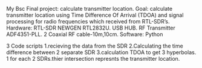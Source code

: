 My Bsc Final project: calculate transmitter location.
Goal: calculate transmitter location using Time Difference Of Arrival (TDOA)
 and signal processing for radio frequencies which received from RTL-SDR’s. 
 Hardware: 
 RTL-SDR NEWGEN RTL2832U.
 USB HUB.
 RF Transmitter ADF4351-PLL.
 2 Coaxial RF cable-10m,10cm.
 Software: Python 

3 Code scripts
1.recieving the data from the SDR
2.Calculating the time difference between 2 separate SDR
3.calculation TDOA to get 3 hyperbolas. 1 for each 2 SDRs.thier intersection represnts the transmitter location.
 

